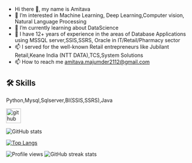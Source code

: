 -  Hi there 👋, my name is Amitava
- 👀 I’m interested in Machine Learning, Deep Learning,Computer vision, Natural Language Processing
- 🌱 I’m currently learning about DataScience
- 💞 I have 12+ years of experience in the areas of Database Applications using MSSQL server,SSIS,SSRS, Oracle in IT/Retail/Pharmacy sector
- 📫 I served for the well-known Retail entrepreneurs like Jubilant Retail,Keane India (NTT DATA),TCS,System Solutions
- 📫 How to reach me amitava.majumder2112@gmail.com

## 🛠 Skills
Python,Mysql,Sqlserver,BI(SSIS,SSRS),Java

[<img src='https://cdn.jsdelivr.net/npm/simple-icons@3.0.1/icons/github.svg' alt='github' height='40'>](https://github.com/amitava-0304)  

![GitHub stats](https://github-readme-stats.vercel.app/api?username=amitava-0304&show_icons=true) 

[![Top Langs](https://github-readme-stats.vercel.app/api/top-langs/?username=amitava-0304)](https://github.com/anuraghazra/github-readme-stats)

![Profile views](https://gpvc.arturio.dev/amitava-0304)  ![GitHub streak stats](https://github-readme-streak-stats.herokuapp.com/?user=amitava-0304) 
<!---
amitava-0304/amitava-0304 is a ✨ special ✨ repository because its `README.md` (this file) appears on your GitHub profile.
You can click the Preview link to take a look at your changes.
--->
